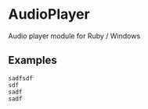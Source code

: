 AudioPlayer
===========

Audio player module for Ruby / Windows


Examples
-----------

    sadfsdf
    sdf
    sadf
    sadf
